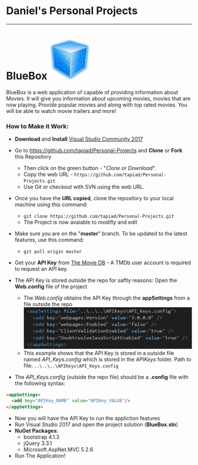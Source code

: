 # **Daniel's Personal Projects**
---

# BlueBox ![BlueBox Logo](https://github.com/tapiad/Personal-Projects/blob/master/BlueBox/BlueBox/Content/Images/BlueCube.png?raw=true "BlueBox")

BlueBox is a web application of capable of providing information about Movies. It will give you information about upcoming movies, movies that are now playing. Provide popular movies and along with top rated movies. You will be able to watch movie trailers and more!

### How to Make it Work:

* **Download** and **Install** [Visual Studio Community 2017](https://www.visualstudio.com/vs/community/ "Visual Studio Community 2017")
* Go to https://github.com/tapiad/Personal-Projects and **Clone** or **Fork** this Repository
     - Then click on the green button - "*Clone or Download*".
     - Copy the web URL - `https://github.com/tapiad/Personal-Projects.git`
     - Use Git or checkout with SVN using the web URL. 
* Once you have the **URL copied**, clone the repository to your local machine using this command:
     - `git clone https://github.com/tapiad/Personal-Projects.git`
     - The Project is now avaiable to modifly and edit
* Make sure you are on the "**master**" branch. To be updated to the latest features, use this command:
    - `git pull origin master`
    
* Get your **API Key** from [The Movie DB](https://www.themoviedb.org/documentation/api "The Movie DB - API Overview") - A TMDb user account is required to request an API key. 
* The API Key is stored outside the repo for saftly reasons: Open the **Web.config** file of the project
     - The *Web.config* obtains the API Key through the **appSettings** from a file outside the repo
![API Key Path Image](https://github.com/tapiad/Personal-Projects/blob/master/Images/API_Key_Path.PNG?raw=true "API Key Path")
     - This example shows that the API Key is stored in a outside file named *API_Keys.config* which is stored in the *APIKeys* folder. Path to file: `..\..\..\APIKeys\API_Keys.config`
* The *API_Keys.config* (outside the repo file) should be a **.config** file with the following syntax: 
```html
<appSettings>
  <add key="APIKey_NAME" value="APIKey_VALUE"/>
</appSettings>
```
* Now you will have the API Key to run the appliction features
* Run Visual Studio 2017 and open the project solution (**BlueBox.sln**)
* **NuGet Packages**: 
    - bootstrap 4.1.3
    - jQuery 3.3.1
    - Microsoft.AspNet.MVC 5.2.6
* Run The Application!